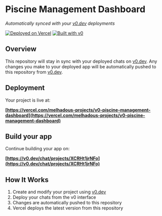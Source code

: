 # Piscine Management Dashboard

*Automatically synced with your [v0.dev](https://v0.dev) deployments*

[![Deployed on Vercel](https://img.shields.io/badge/Deployed%20on-Vercel-black?style=for-the-badge&logo=vercel)](https://vercel.com/melhadous-projects/v0-piscine-management-dashboard)
[![Built with v0](https://img.shields.io/badge/Built%20with-v0.dev-black?style=for-the-badge)](https://v0.dev/chat/projects/XCRHt1jrNFo)

## Overview

This repository will stay in sync with your deployed chats on [v0.dev](https://v0.dev).
Any changes you make to your deployed app will be automatically pushed to this repository from [v0.dev](https://v0.dev).

## Deployment

Your project is live at:

**[https://vercel.com/melhadous-projects/v0-piscine-management-dashboard](https://vercel.com/melhadous-projects/v0-piscine-management-dashboard)**

## Build your app

Continue building your app on:

**[https://v0.dev/chat/projects/XCRHt1jrNFo](https://v0.dev/chat/projects/XCRHt1jrNFo)**

## How It Works

1. Create and modify your project using [v0.dev](https://v0.dev)
2. Deploy your chats from the v0 interface
3. Changes are automatically pushed to this repository
4. Vercel deploys the latest version from this repository
